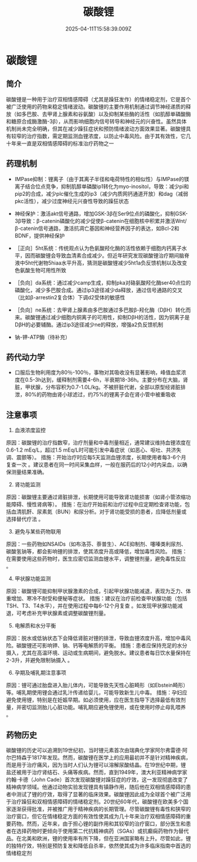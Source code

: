 ﻿---
title: 碳酸锂
description: 
published: true
date: 2025-04-11T15:58:39.009Z
tags: 
editor: markdown
dateCreated: 2025-04-12T10:05:12.112Z
---

# 碳酸锂
## 简介
碳酸锂是一种用于治疗双相情感障碍（尤其是躁狂发作）的情绪稳定剂，它是首个被广泛使用的药物来稳定情绪波动。碳酸锂的主要作用机制通过调节神经递质的释放（如多巴胺、去甲肾上腺素和谷氨酸）以及抑制某些酶的活性（如肌醇单磷酸酶和糖原合成酶激酶-3β），从而影响细胞内信号转导和神经元的兴奋性。虽然具体机制尚未完全明确，但其在减少躁狂症状和预防情绪波动方面效果显著。碳酸锂具有较窄的治疗指数，需定期监测血锂浓度，以防止中毒风险。由于其有效性，它几十年来一直是双相情感障碍的标准治疗药物之一

## 药理机制
- IMPase抑制：锂离子（由于其离子半径和电荷特性的相似性）与IMPase的镁离子结合位点竞争，抑制肌醇单磷酸ip1转化为myo-inositol，导致：减少pi和pip2的合成，减少plc催化生成的ip3（减少内质网钙通道开放）和dag（减弱pkc活性），减少过度神经元兴奋性导致的躁狂状态

- 神经保护：激活akt信号通路，增加GSK-3β在Ser9位点的磷酸化，抑制GSK-3β导致：β-catenin磷酸化的减少促使β-catenin在细胞核中积累并激活Wnt/β-catenin信号通路，激活抗凋亡基因和神经营养因子的表达，如Bcl-2和BDNF，提供神经保护

- ［正向］5ht系统：传统观点认为色氨酸羟化酶的活性依赖于细胞内钙离子水平，因而碳酸锂会导致血清素合成减少。但近年研究发现碳酸锂治疗期间脑脊液中5ht代谢物5hiaa水平升高，猜测是碳酸锂减少5ht1a负反馈机制以及改变色氨酸生物可用性所致

- ［负向］da系统：通过减少camp生成，抑制pka对硌氨酸羟化酶ser40点位的磷酸化，减少多巴胺合成。通过ip3途径减少da释放，通过信号通路的交叉（比如β-arrestin2复合体）下调d2受体的敏感性

- ［负向］ne系统：去甲肾上腺素由多巴胺通过多巴胺β-羟化酶（DβH）转化而来。碳酸锂通过减少细胞内铜离子的可用性，抑制DβH的活性，因为铜离子是DβH的必要辅酶。通过ip3途径减少ne的释放，增强a2负反馈机制

- 钠-钾-ATP酶（待补充）

## 药代动力学
- 口服后生物利用度为80％-100％，事物对其吸收没有显著影响，峰值血浆浓度在0.5-3h达到，缓释制剂需要4-6h，半衰期18-36h。主要分布在大脑，肾脏，甲状腺，分布容积为0.7-1.0L/kg。不被肝脏代谢，全部以原型经肾脏排泄，80%的药物由肾小球滤过，约75%的锂离子会在肾小管中被重吸收

## 注意事项
1. 血液浓度监控

原因：碳酸锂的治疗指数窄，治疗剂量和中毒剂量相近，通常建议维持血锂浓度在0.6-1.2 mEq/L，超过1.5 mEq/L时可能引发中毒症状（如恶心、呕吐、共济失调、震颤等）。
措施：开始治疗时应每5天监测血锂浓度，长期使用者每3-6个月复查一次 。建议患者在同一时间采集血样，一般在服药后的12小时内采血，以确保测量结果准确。

2. 肾功能监测

原因：碳酸锂主要通过肾脏排泄，长期使用可能导致肾功能损害（如肾小管浓缩功能障碍、慢性肾病等）。
措施：在治疗开始前和治疗过程中应定期检查肾功能，包括血清肌酐、尿素氮（BUN）和尿分析。对于肾功能受损的患者，应降低剂量或选择替代疗法  。

3. 避免与某些药物联用

原因：一些药物如NSAIDs（如布洛芬、萘普生）、ACE抑制剂、噻嗪类利尿剂、碳酸氢钠等，都会影响锂的排泄，使其浓度升高或降低，增加毒性风险。
措施：在需要使用这些药物时，医生应密切监测血锂水平，调整锂剂量，避免毒性反应  。

4. 甲状腺功能监测

原因：碳酸锂可能抑制甲状腺激素的合成，引起甲状腺功能减退，表现为乏力、体重增加、寒冷不耐受和便秘等症状。
措施：建议在治疗前检查甲状腺功能（包括TSH、T3、T4水平），并在使用过程中每6-12个月复查 。如发现甲状腺功能减退，可考虑补充甲状腺素或调整碳酸锂剂量。

5. 电解质和水分平衡

原因：脱水或低钠状态下会降低肾脏对锂的排泄，导致血锂浓度升高，增加中毒风险。碳酸锂还可影响钾、钠、钙等电解质的平衡。
措施：患者应保持充足的水分摄入，尤其在高温环境、运动或生病期间，避免脱水。建议患者每日饮水量保持在2-3升，并避免限制钠摄入  。

6. 孕期及哺乳期注意事项

原因：锂可通过胎盘进入胎儿体内，可能导致先天性心脏畸形（如Ebstein畸形）等。哺乳期使用锂会通过乳汁传递给婴儿，可能导致新生儿中毒。
措施：孕妇应避免使用锂，特别是在妊娠早期。如必须使用，应在医生指导下选择最低有效剂量，并密切监测胎儿心脏功能。哺乳期应避免锂使用，或在使用时停止母乳喂养 。

## 药物历史
碳酸锂的历史可以追溯到19世纪初，当时锂元素首次由瑞典化学家阿尔弗雷德·阿尔巴特森于1817年发现。然而，碳酸锂在医学上的应用最初并不是针对精神疾病，而是用于治疗痛风，因为当时人们认为锂可以溶解尿酸结晶。在19世纪中期，锂盐还被用于治疗肾结石、头痛等疾病。然而，直到1949年，澳大利亚精神病学家约翰·卡德（John Cade）首次发现碳酸锂对躁狂症的疗效，这一发现彻底改变了精神病学领域。他通过动物实验发现锂具有镇静作用，随后他在双相情感障碍的患者中测试了锂的疗效，取得了显著的临床效果。碳酸锂因此成为全球首个被广泛用于治疗躁狂和双相情感障碍的情绪稳定剂。20世纪60年代，碳酸锂在欧美多个国家逐渐获得批准，并被推广用于精神疾病的长期管理。尽管碳酸锂有毒性和狭窄的治疗窗口，但它在情绪稳定方面的有效性使其成为几十年来治疗双相情感障碍的重要药物。然而，近年来，由于担心锂的副作用和其较窄的治疗窗口，部分医生和患者在选择药物时更倾向于使用第二代抗精神病药（SGAs）或抗癫痫药物作为替代品。在北美和欧洲，锂的使用率有所下降，但在亚洲国家略有上升。尽管如此，锂的独特疗效，特别是预防复发和降低自杀率，依然使其成为许多临床指南中首选的情绪稳定剂

